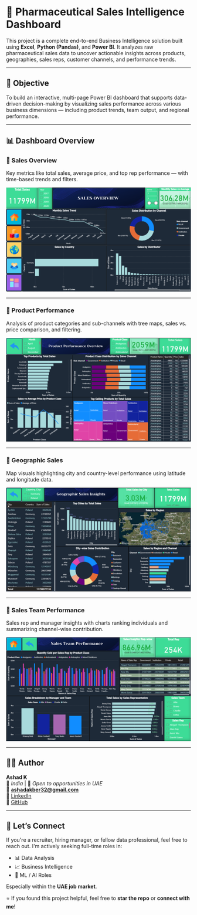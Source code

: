 # 💊 Pharmaceutical Sales Intelligence Dashboard

This project is a complete end-to-end Business Intelligence solution built using **Excel**, **Python (Pandas)**, and **Power BI**. It analyzes raw pharmaceutical sales data to uncover actionable insights across products, geographies, sales reps, customer channels, and performance trends.

---

## 🎯 Objective

To build an interactive, multi-page Power BI dashboard that supports data-driven decision-making by visualizing sales performance across various business dimensions — including product trends, team output, and regional performance.

---

## 📊 Dashboard Overview

### 🔹 Sales Overview
Key metrics like total sales, average price, and top rep performance — with time-based trends and filters.

![Sales Overview](./screenshots/sales_overview.png)

---

### 🔹 Product Performance
Analysis of product categories and sub-channels with tree maps, sales vs. price comparison, and filtering.

![Product Performance](./screenshots/product_performance.png)

---

### 🔹 Geographic Sales
Map visuals highlighting city and country-level performance using latitude and longitude data.

![Geographic Sales](./screenshots/geographic_sales.png)

---

### 🔹 Sales Team Performance
Sales rep and manager insights with charts ranking individuals and summarizing channel-wise contribution.

![Sales Team Performance](./screenshots/sales_team_performance.png)

---

## 👨‍💻 Author  
**Ashad K**  
📍 *India* | 💼 *Open to opportunities in UAE*  
📧 **ashadakber32@gmail.com**  
🔗 [LinkedIn](https://www.linkedin.com/in/ashad-k)  
🔗 [GitHub](https://github.com/Ashad777)

---

## 🤝 Let’s Connect

If you're a recruiter, hiring manager, or fellow data professional, feel free to reach out. I'm actively seeking full-time roles in:

- 📊 Data Analysis  
- 📈 Business Intelligence  
- 🧠 ML / AI Roles  

Especially within the **UAE job market**.

⭐ If you found this project helpful, feel free to **star the repo** or **connect with me**!
